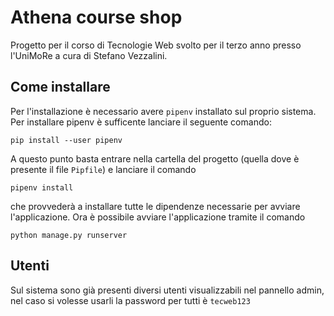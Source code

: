 # Athena course shop

Progetto per il corso di Tecnologie Web svolto per il terzo anno presso
l'UniMoRe a cura di Stefano Vezzalini.

## Come installare

Per l'installazione è necessario avere `pipenv` installato sul proprio sistema. Per installare pipenv
è sufficente lanciare il seguente comando:

```shell
pip install --user pipenv
```

A questo punto basta entrare nella cartella del progetto (quella dove è presente il file `Pipfile`)
e lanciare il comando

```shell
pipenv install
```

che provvederà a installare tutte le dipendenze necessarie per avviare l'applicazione.
Ora è possibile avviare l'applicazione tramite il comando 

```shell
python manage.py runserver
```

## Utenti

Sul sistema sono già presenti diversi utenti visualizzabili nel pannello admin, nel caso si volesse usarli la password per tutti è `tecweb123`